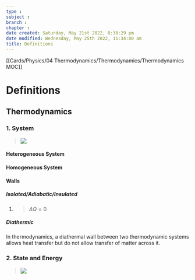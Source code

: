 ```yaml
---
type : 
subject : 
branch :
chapter :
date created: Saturday, May 21st 2022, 8:38:29 pm
date modified: Wednesday, May 25th 2022, 11:34:00 am
title: Definitions
---
```

[[Cards/Physics/04 Thermodynamics/Thermodynamics/Thermodynamics MOC]]

# Definitions

## Thermodynamics

### 1. System

>![](https://i.imgur.com/WGUK6vl.png)

#### Heterogeneous System

#### Homogeneous System

#### Walls

##### Isolated/Adiabatic/Insulated

1. >$\Delta Q = 0$

##### Diathermic

In thermodynamics, a diathermal wall between two thermodynamic systems allows heat transfer but do not allow transfer of matter across it.

### 2. State and Energy

>![](https://i.imgur.com/nXAybIF.png)
